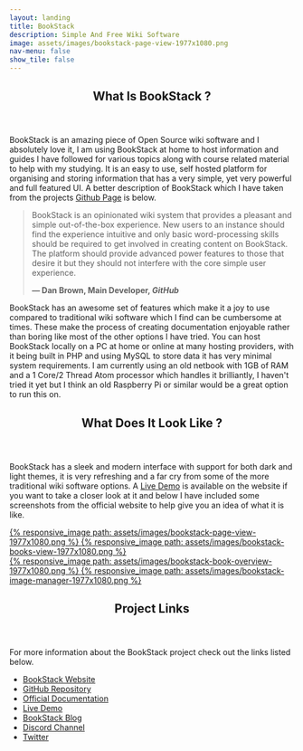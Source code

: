 ```yaml
---
layout: landing
title: BookStack
description: Simple And Free Wiki Software
image: assets/images/bookstack-page-view-1977x1080.png
nav-menu: false
show_tile: false
---
```


<!-- Main -->
<div id="main">

<!-- One -->
<section id="one">
	<div class="inner">
		<header class="major">
			<h2>What Is BookStack ?</h2>
		</header>
		<p>BookStack is an amazing piece of Open Source wiki software and I absolutely love it, I am using BookStack at home to host information and guides I have followed for various topics along with course related material to help with my studying. It is an easy to use, self hosted platform for organising and storing information that has a very simple, yet very powerful and full featured UI. A better description of BookStack which I have taken from the projects <a href="https://github.com/BookStackApp/BookStack" target="_blank">Github Page</a> is below.</p>
        <blockquote cite="https://github.com/BookStackApp/BookStack">
            <p>BookStack is an opinionated wiki system that provides a pleasant and simple out-of-the-box experience. New users to an instance should find the experience intuitive and only basic word-processing skills should be required to get involved in creating content on BookStack. The platform should provide advanced power features to those that desire it but they should not interfere with the core simple user experience.</p>
            <figcaption><b>— Dan Brown, Main Developer, <cite>GitHub</cite></b></figcaption>
        </blockquote>
        <p>BookStack has an awesome set of features which make it a joy to use compared to traditional wiki software which I find can be cumbersome at times. These make the process of creating documentation enjoyable rather than boring like most of the other options I have tried. You can host BookStack locally on a PC at home or online at many hosting providers, with it being built in PHP and using MySQL to store data it has very minimal system requirements. I am currently using an old netbook with 1GB of RAM and a 1 Core/2 Thread Atom processor which handles it brilliantly, I haven't tried it yet but I think an old Raspberry Pi or similar would be a great option to run this on.</p>
        <header class="major">
			<h2>What Does It Look Like ?</h2>
		</header>
        <p>BookStack has a sleek and modern interface with support for both dark and light themes, it is very refreshing and a far cry from some of the more traditional wiki software options. A <a href="https://demo.bookstackapp.com/login?email=admin@example.com&password=password" target="_blank">Live Demo</a> is available on the website if you want to take a closer look at it and below I have included some screenshots from the official website to help give you an idea of what it is like.</p>
        <div class="row">
            <a class="image column" href="../assets/images/bookstack-page-view-1977x1080.png" target="_blank">
                {% responsive_image path: assets/images/bookstack-page-view-1977x1080.png %}
            </a>
            <a class="image column" href="../assets/images/bookstack-page-view-1977x1080.png" target="_blank">
                {% responsive_image path: assets/images/bookstack-books-view-1977x1080.png %}
            </a>
        </div>
        <div class="row">
            <a class="image column" href="../assets/images/bookstack-page-view-1977x1080.png" target="_blank">
                {% responsive_image path: assets/images/bookstack-book-overview-1977x1080.png %}
            </a>
            <a class="image column" href="../assets/images/bookstack-page-view-1977x1080.png" target="_blank">
                {% responsive_image path: assets/images/bookstack-image-manager-1977x1080.png %}
            </a>
        </div>
	</div>
</section>

<!-- Two -->
<section id="two">
	<div class="inner">
		<header class="major">
			<h2>Project Links</h2>
		</header>
		<p>For more information about the BookStack project check out the links listed below.</p>
		<ul>
			<li><a href="https://www.bookstackapp.com/" target="_blank">BookStack Website</a></li>
            <li><a href="https://github.com/BookStackApp/BookStack" target="_blank">GitHub Repository</a></li>
            <li><a href="https://www.bookstackapp.com/docs" target="_blank">Official Documentation</a></li>
            <li><a href="https://demo.bookstackapp.com/login?email=admin@example.com&password=password" target="_blank">Live Demo</a></li>
            <li><a href="https://www.bookstackapp.com/blog" target="_blank">BookStack Blog</a></li>
            <li><a href="https://discord.gg/ztkBqR2" target="_blank">Discord Channel</a></li>
            <li><a href="https://twitter.com/bookstack_app" target="_blank">Twitter</a></li>
		</ul>
	</div>
</section>

<!-- Main End -->
</div>
